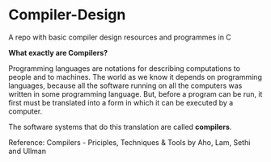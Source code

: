 # Compiler-Design
A repo with basic compiler design resources and programmes in C


**What exactly are Compilers?**

Programming languages are notations for describing computations to people and to machines. The world as we know it depends on programming languages, because all the software running on all the computers was written in some programming language. But, before a program can be run, it first must be translated into a form in which it can be executed by a computer. 

The software systems that do this translation are called **compilers**. 

Reference: Compilers - Priciples, Techniques & Tools by Aho, Lam, Sethi and Ullman
